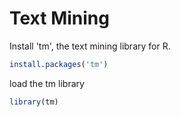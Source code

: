 # Text Mining

Install 'tm', the text mining library for R.

```R
install.packages('tm')
```

load the tm library 

```R
library(tm)
```
